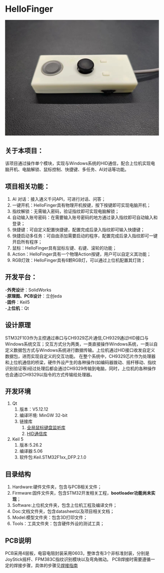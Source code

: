# HelloFinger
![HelloFinger](https://github.com/Magiclxw/HelloFinger/blob/main/4.Doc/Image/HelloFinger.jpg)
## 关于本项目：
该项目通过操作单个模块，实现与Windows系统的HID通信，配合上位机实现电脑开机、电脑解锁、鼠标控制、快捷键、多任务、AI对话等功能。

## 项目相关功能：  
  1. AI 对话：接入通义千问API，可进行对话、问答；
  2. 一键开机：HelloFinger具有物理开机按键，按下按键即可实现电脑开机；
  3. 指纹解锁：无需输入密码，验证指纹即可实现电脑解锁；
  4. 自动输入账号密码：在需要输入账号密码的地方通过录入指纹即可自动输入和登录；
  5. 快捷键：可自定义配置快捷键，配置完成后录入指纹即可输入快捷键；
  6. 快捷启动多任务：可自由添加需要启动的程序，配置完成后录入指纹即可一键开启所有程序；
  7. 鼠标：HelloFinger具有鼠标左键、右键、滚轮的功能；
  8. Action：HelloFinger具有一个物理Action按键，用户可以自定义其功能；
  9. RGB灯效：HelloFinger具有6颗RGB灯，可以通过上位机配置其灯效；

## 开发平台：
-**外壳设计**：SolidWorks  
-**原理图、PCB设计**：立创eda  
-**固件**：Keil5  
-**上位机**：Qt  

## 设计原理
STM32F103作为主控通过串口与CH9329芯片通信,CH9329通过HID接口与Windows系统交互；交互方式分为两类，一类直接操作Windows系统，一类以自定义数据包方式与Windows系统进行数据传输。上位机通过HID接口收发自定义数据包，进而实现自定义的交互功能。
在整个系统中，CH9329芯片作为处理器和上位机通信的桥梁，硬件外设产生的各种操作(如编码器拨动、摇杆移动、指纹识别验证等)经过处理后都会通过CH9329传输到电脑，同时，上位机的各种操作也会通过CH9329以指令的方式传输给处理器。

## 开发环境
  1. Qt
     1. 版本：V5.12.12
     2. 编译环境: MinGW 32-bit
     3. 链接库
        1. [全局鼠标键盘监听库](https://github.com/mahuifa/QtGlobalEvent)
        2. [HID通信库](https://github.com/libusb/hidapi)
  2. Keil 5
     1. 版本:5.26.2
     2. 编译器:5.06
     3. 软件包:Keil.STM32F1xx_DFP.2.1.0

## 目录结构
  1. Hardware:硬件文件夹，包含与PCB相关文件；
  2. Firmware:固件文件夹，包含STM32开发相关工程，**bootloader功能尚未实现**；
  3. Software:上位机文件夹，包含上位机工程及编译文件；
  4. Doc:文档文件夹，包含datasheet以及项目相关文档；
  5. Model:模型文件夹：包含3D打印文件；
  6. Tools：工具文件夹：包含硬件外设的测试工具；

## PCB说明

PCB采用4层板，电容电阻封装采用0603，整体含有3个非标准封装，分别是JoyStick摇杆、FPM383C指纹识别模块以及弯角微动。
PCB焊接时需要遵循一定的焊接步骤，具体的步骤见[焊接指南](https://github.com/Magiclxw/HelloFinger/blob/main/4.Doc/HelloFinger%E7%84%8A%E6%8E%A5%E6%8C%87%E5%8D%97V1.0.pdf)
